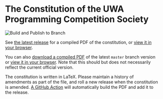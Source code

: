 # The Constitution of the UWA Programming Competition Society
![Build and Publish to Branch](https://github.com/uwapcs/constitution/workflows/Build%20and%20Publish%20to%20Branch/badge.svg)

See [the latest release](../../releases/latest) for a compiled PDF of the constitution, or [view it in your browser](../latest-release/uwapcs_constitution.pdf).

You can also [download a compiled PDF](../../raw/master-build/uwapcs_constitution.pdf) of the latest `master` branch version or [view it in your browser](../master-build/uwapcs_constitution.pdf). Note that this should but does not necessarily reflect the current official version.

The constitution is written in LaTeX. Please maintain a history of amendments as part of the file, and roll a new release when the constitution is amended. [A GitHub Action](.github/workflows/release.yml) will automatically build the PDF and add it to the release.
